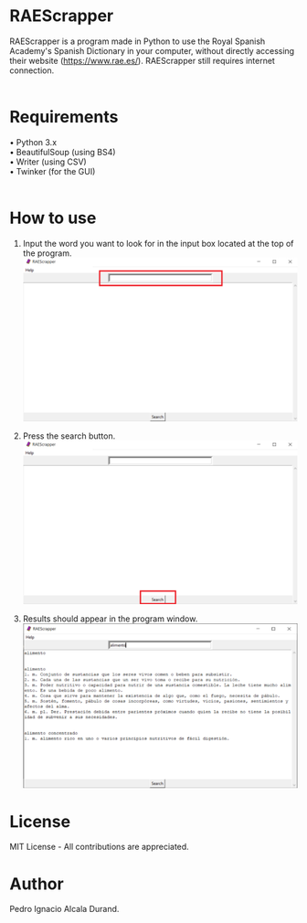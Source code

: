 # RAEScrapper

RAEScrapper is a program made in Python to use the Royal Spanish Academy's Spanish Dictionary in your computer, without directly accessing their website (https://www.rae.es/). RAEScrapper still requires internet connection.  <br />
 <br />


# Requirements

• Python 3.x <br />
• BeautifulSoup (using BS4)  <br />
• Writer (using CSV)  <br />
• Twinker (for the GUI)  <br />
 <br />

# How to use

1) Input the word you want to look for in the input box located at the top of the program.
![Input Box Location](images/inputBox.png)

2) Press the search button.
![Search Button](images/searchButton.png)

3) Results should appear in the program window.
![Complete Search](images/completeSearch.png)

# License

MIT License - All contributions are appreciated.

# Author

Pedro Ignacio Alcala Durand.
